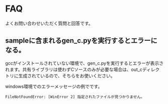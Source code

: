 # FAQ 
よくお問い合わせいただく質問と回答です。

## sampleに含まれるgen_c.pyを実行するとエラーになる。
gccがインストールされていない環境で、gen_c.pyを実行するとエラーが表示されます。共有ライブラリは使わずCソースのみが必要な場合は、out_cディレクトリに生成されているので、そちらをお使いください。

windows環境でのエラーメッセージの例でです。
```
FileNotFoundError: [WinError 2] 指定されたファイルが見つかりません。
```